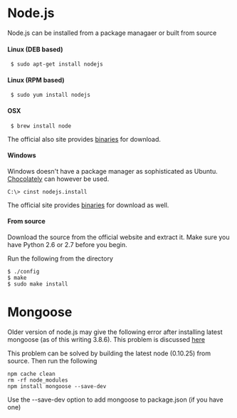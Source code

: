 # Node.js
Node.js can be installed from a package managaer or built from source

#### Linux (DEB based)

     $ sudo apt-get install nodejs

#### Linux (RPM based)
     
     $ sudo yum install nodejs


#### OSX

     $ brew install node

The official also site provides [binaries](http://nodejs.org/download/) for download.

#### Windows
Windows doesn't have a package manager as sophisticated as Ubuntu. [Chocolately](http://chocolatey.org/) can however be used.

    C:\> cinst nodejs.install
	
The official site provides [binaries](http://nodejs.org/download/) for download as well.

#### From source
Download the source from the official website and extract it. Make
sure you have Python 2.6 or 2.7 before you begin.

Run the following from the directory

    $ ./config
    $ make
    $ sudo make install

# Mongoose
Older version of node.js may give the following error after installing
latest mongoose (as of this writing 3.8.6). This problem is discussed
[here](https://github.com/mongodb/js-bson/issues/58)

This problem can be solved by building the latest node (0.10.25)
from source. Then run the following

    npm cache clean
    rm -rf node_modules
    npm install mongoose --save-dev

Use the --save-dev option to add mongoose to package.json (if you have one)

